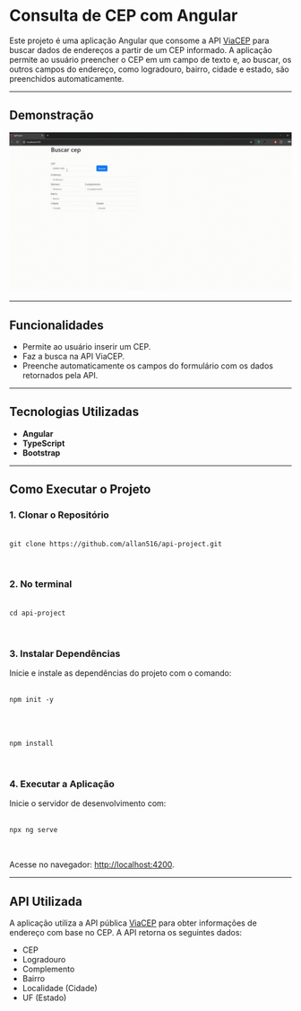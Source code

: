 <!DOCTYPE html>
<html lang="pt-BR">
<head>
  <meta charset="UTF-8">
  <meta name="viewport" content="width=device-width, initial-scale=1.0">
  <title>Consulta de CEP com Angular</title>
</head>
<body>
  <h1>Consulta de CEP com Angular</h1>
  <p>
    Este projeto é uma aplicação Angular que consome a API 
    <a href="https://viacep.com.br" target="_blank">ViaCEP</a> para buscar dados de endereços a partir de um CEP informado.
    A aplicação permite ao usuário preencher o CEP em um campo de texto e, ao buscar, os outros campos do endereço, 
    como logradouro, bairro, cidade e estado, são preenchidos automaticamente.
  </p>
  
  <hr>

  <h2>Demonstração</h2>
  <div>
   <img src="./src/assets/api-project.gif"/>
  </div>
  
  <hr>

  <h2>Funcionalidades</h2>
  <ul>
    <li>Permite ao usuário inserir um CEP.</li>
    <li>Faz a busca na API ViaCEP.</li>
    <li>Preenche automaticamente os campos do formulário com os dados retornados pela API.</li>
  </ul>
  
  <hr>

  <h2>Tecnologias Utilizadas</h2>
  <ul>
    <li><strong>Angular</strong></li>
    <li><strong>TypeScript</strong></li>
    <li><strong>Bootstrap</strong></li>
  </ul>
  
  <hr>

  <h2>Como Executar o Projeto</h2>
  <h3>1. Clonar o Repositório</h3>
  <pre>
    <code>
git clone https://github.com/allan516/api-project.git
    </code>
  </pre>
  <h3>2. No terminal</h3>
  <pre>
    <code>
cd api-project
    </code>
  </pre>
  <h3>3. Instalar Dependências</h3>
  <p>Inicie e instale as dependências do projeto com o comando:</p>
    <pre>
    <code>
npm init -y
    </code>
  </pre>

  <pre>
    <code>
npm install
    </code>
  </pre>

  <h3>4. Executar a Aplicação</h3>
  <p>Inicie o servidor de desenvolvimento com:</p>
  <pre>
    <code>
npx ng serve
    </code>
  </pre>
  <p>Acesse no navegador: <a href="http://localhost:4200" target="_blank">http://localhost:4200</a>.</p>
  
  <hr>

  <h2>API Utilizada</h2>
  <p>
    A aplicação utiliza a API pública <a href="https://viacep.com.br" target="_blank">ViaCEP</a> para obter informações de endereço com base no CEP.
    A API retorna os seguintes dados:
  </p>
  <ul>
    <li>CEP</li>
    <li>Logradouro</li>
    <li>Complemento</li>
    <li>Bairro</li>
    <li>Localidade (Cidade)</li>
    <li>UF (Estado)</li>
  </ul>
</body>
</html>
